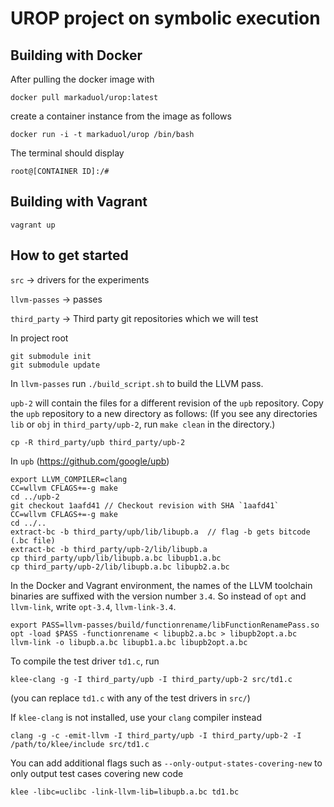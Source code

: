# UROP project on symbolic execution

## Building with Docker

After pulling the docker image with

`docker pull markaduol/urop:latest`

create a container instance from the image as follows

`docker run -i -t markaduol/urop /bin/bash`

The terminal should display

`root@[CONTAINER ID]:/#`

## Building with Vagrant

`vagrant up`

## How to get started

`src` -> drivers for the experiments

`llvm-passes` -> passes

`third_party` -> Third party git repositories which we will test

In project root

  ```
  git submodule init
  git submodule update
  ```

In `llvm-passes` run `./build_script.sh` to build the LLVM pass.

`upb-2` will contain the files for a different revision of the `upb` repository. Copy the `upb` repository to a new directory as follows: (If you see any directories `lib` or `obj` in `third_party/upb-2`, run `make clean` in the directory.)

```
cp -R third_party/upb third_party/upb-2
```

In `upb` (https://github.com/google/upb)
  ```
  export LLVM_COMPILER=clang
  CC=wllvm CFLAGS+=-g make
  cd ../upb-2
  git checkout 1aafd41 // Checkout revision with SHA `1aafd41`
  CC=wllvm CFLAGS+=-g make
  cd ../..
  extract-bc -b third_party/upb/lib/libupb.a  // flag -b gets bitcode (.bc file)
  extract-bc -b third_party/upb-2/lib/libupb.a
  cp third_party/upb/lib/libupb.a.bc libupb1.a.bc
  cp third_party/upb-2/lib/libupb.a.bc libupb2.a.bc
  ```

In the Docker and Vagrant environment, the names of the LLVM toolchain binaries are suffixed with the version number `3.4`. So instead of `opt` and `llvm-link`, write `opt-3.4`, `llvm-link-3.4`.

  ```
  export PASS=llvm-passes/build/functionrename/libFunctionRenamePass.so
  opt -load $PASS -functionrename < libupb2.a.bc > libupb2opt.a.bc
  llvm-link -o libupb.a.bc libupb1.a.bc libupb2opt.a.bc
  ```

To compile the test driver `td1.c`, run
  ```
  klee-clang -g -I third_party/upb -I third_party/upb-2 src/td1.c
  ```
(you can replace `td1.c` with any of the test drivers in `src/`)

If `klee-clang` is not installed, use your `clang` compiler instead
  ```
  clang -g -c -emit-llvm -I third_party/upb -I third_party/upb-2 -I /path/to/klee/include src/td1.c
  ```
  
You can add additional flags such as `--only-output-states-covering-new` to only output test cases covering new code
  ```
  klee -libc=uclibc -link-llvm-lib=libupb.a.bc td1.bc
  ```
